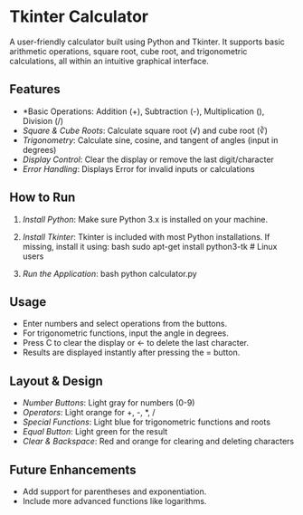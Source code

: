 # Tkinter Calculator

A user-friendly calculator built using Python and Tkinter. It supports basic arithmetic operations, square root, cube root, and trigonometric calculations, all within an intuitive graphical interface.

## Features

- *Basic Operations: Addition (+), Subtraction (-), Multiplication (), Division (/)
- *Square & Cube Roots*: Calculate square root (√) and cube root (∛)
- *Trigonometry*: Calculate sine, cosine, and tangent of angles (input in degrees)
- *Display Control*: Clear the display or remove the last digit/character
- *Error Handling*: Displays Error for invalid inputs or calculations

## How to Run

1. *Install Python*: Make sure Python 3.x is installed on your machine.
2. *Install Tkinter*: Tkinter is included with most Python installations. If missing, install it using:
   bash
   sudo apt-get install python3-tk  # Linux users
   
3. *Run the Application*:
   bash
   python calculator.py
   

## Usage

- Enter numbers and select operations from the buttons.
- For trigonometric functions, input the angle in degrees.
- Press C to clear the display or ← to delete the last character.
- Results are displayed instantly after pressing the = button.

## Layout & Design

- *Number Buttons*: Light gray for numbers (0-9)
- *Operators*: Light orange for +, -, *, /
- *Special Functions*: Light blue for trigonometric functions and roots
- *Equal Button*: Light green for the result
- *Clear & Backspace*: Red and orange for clearing and deleting characters

## Future Enhancements

- Add support for parentheses and exponentiation.
- Include more advanced functions like logarithms.

